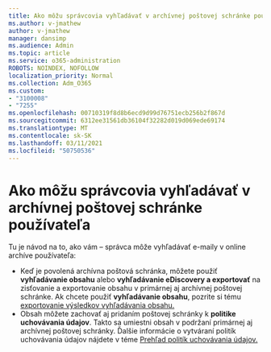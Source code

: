 ```yaml
---
title: Ako môžu správcovia vyhľadávať v archívnej poštovej schránke používateľa
ms.author: v-jmathew
author: v-jmathew
manager: dansimp
ms.audience: Admin
ms.topic: article
ms.service: o365-administration
ROBOTS: NOINDEX, NOFOLLOW
localization_priority: Normal
ms.collection: Adm_O365
ms.custom:
- "3100008"
- "7255"
ms.openlocfilehash: 00710319f8d8b6ecd9d99d76751ecb256b2f867d
ms.sourcegitcommit: 6312ee31561db36104f32282d019d069ede69174
ms.translationtype: MT
ms.contentlocale: sk-SK
ms.lasthandoff: 03/11/2021
ms.locfileid: "50750536"
---
```

# <a name="how-admins-can-search-a-users-archive-mailbox"></a>Ako môžu správcovia vyhľadávať v archívnej poštovej schránke používateľa

Tu je návod na to, ako vám – správca môže vyhľadávať e-maily v online archíve používateľa:

* Keď je povolená archívna poštová schránka, môžete použiť **vyhľadávanie obsahu** alebo **vyhľadávanie eDiscovery a exportovať** na zisťovanie a exportovanie obsahu v primárnej aj archívnej poštovej schránke. Ak chcete použiť **vyhľadávanie obsahu**, pozrite si tému [exportovanie výsledkov vyhľadávania obsahu.](https://docs.microsoft.com/office365/securitycompliance/export-search-results)
* Obsah môžete zachovať aj pridaním poštovej schránky k **politike uchovávania údajov**. Takto sa umiestni obsah v podržaní primárnej aj archívnej poštovej schránky. Ďalšie informácie o vytváraní politík uchovávania údajov nájdete v téme [Prehľad politík uchovávania údajov.](https://docs.microsoft.com/office365/securitycompliance/retention-policies)
